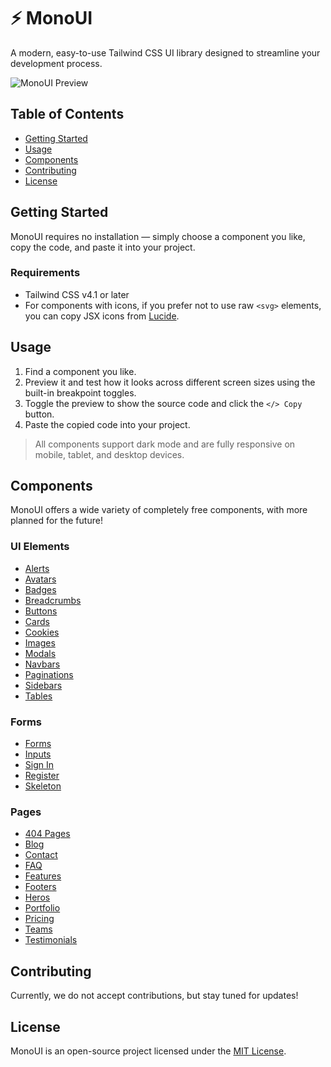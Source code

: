 # ⚡ MonoUI

A modern, easy-to-use Tailwind CSS UI library designed to streamline your development process.

![MonoUI Preview](https://monoui.dev/og.jpg)

## Table of Contents

- [Getting Started](#getting-started)
- [Usage](#usage)
- [Components](#components)
- [Contributing](#contributing)
- [License](#license)

## Getting Started

MonoUI requires no installation — simply choose a component you like, copy the code, and paste it into your project.

### Requirements

- Tailwind CSS v4.1 or later
- For components with icons, if you prefer not to use raw `<svg>` elements, you can copy JSX icons from [Lucide](https://lucide.dev/).

## Usage

1. Find a component you like.
2. Preview it and test how it looks across different screen sizes using the built-in breakpoint toggles.
3. Toggle the preview to show the source code and click the `</> Copy` button.
4. Paste the copied code into your project.

> All components support dark mode and are fully responsive on mobile, tablet, and desktop devices.

## Components

MonoUI offers a wide variety of completely free components, with more planned for the future!

### UI Elements

- [Alerts](https://www.monoui.dev/components/ui-elements/alerts)
- [Avatars](https://www.monoui.dev/components/ui-elements/avatars)
- [Badges](https://www.monoui.dev/components/ui-elements/badges)
- [Breadcrumbs](https://www.monoui.dev/components/ui-elements/breadcrumbs)
- [Buttons](https://www.monoui.dev/components/ui-elements/buttons)
- [Cards](https://www.monoui.dev/components/ui-elements/cards)
- [Cookies](https://www.monoui.dev/components/ui-elements/cookies)
- [Images](https://www.monoui.dev/components/ui-elements/images)
- [Modals](https://www.monoui.dev/components/ui-elements/modals)
- [Navbars](https://www.monoui.dev/components/ui-elements/navbars)
- [Paginations](https://www.monoui.dev/components/ui-elements/paginations)
- [Sidebars](https://www.monoui.dev/components/ui-elements/sidebars)
- [Tables](https://www.monoui.dev/components/ui-elements/tables)

### Forms

- [Forms](https://www.monoui.dev/components/forms/forms)
- [Inputs](https://www.monoui.dev/components/forms/inputs)
- [Sign In](https://www.monoui.dev/components/forms/sign-in)
- [Register](https://www.monoui.dev/components/forms/register)
- [Skeleton](https://www.monoui.dev/components/forms/skeleton)

### Pages

- [404 Pages](https://www.monoui.dev/components/pages/404-pages)
- [Blog](https://www.monoui.dev/components/pages/blog)
- [Contact](https://www.monoui.dev/components/pages/contact)
- [FAQ](https://www.monoui.dev/components/pages/faq)
- [Features](https://www.monoui.dev/components/pages/features)
- [Footers](https://www.monoui.dev/components/pages/footers)
- [Heros](https://www.monoui.dev/components/pages/heros)
- [Portfolio](https://www.monoui.dev/components/pages/portfolio)
- [Pricing](https://www.monoui.dev/components/pages/pricing)
- [Teams](https://www.monoui.dev/components/pages/teams)
- [Testimonials](https://www.monoui.dev/components/pages/testimonials)

## Contributing

Currently, we do not accept contributions, but stay tuned for updates!

## License

MonoUI is an open-source project licensed under the [MIT License](https://github.com/Zuk3y/monoui/blob/master/LICENSE).
